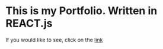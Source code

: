 <h1>This is my Portfolio. Written in REACT.js</h1>
<p>If you would like to see, click on the <a href="https://karolinakotwica.netlify.app/">link</a></p>
